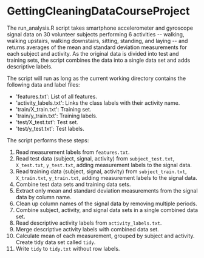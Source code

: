 # GettingCleaningDataCourseProject

The run_analysis.R script takes smartphone accelerometer and gyroscope signal data on 30 volunteer subjects performing 6 activities -- walking, walking upstairs, walking downstairs, sitting, standing, and laying -- and returns averages of the mean and standard deviation measurements for each subject and activity.  As the original data is divided into test and training sets, the script combines the data into a single data set and adds descriptive labels.

The script will run as long as the current working directory contains the following data and label files:
* 'features.txt': List of all features.
* 'activity_labels.txt': Links the class labels with their activity name.
* 'train/X_train.txt': Training set.
* 'train/y_train.txt': Training labels.
* 'test/X_test.txt': Test set.
* 'test/y_test.txt': Test labels.

The script performs these steps:
1. Read measurement labels from `features.txt`.
2. Read test data (subject, signal, activity) from `subject_test.txt`, `X_test.txt`, `y_test.txt`, adding measurement labels to the signal data.
3. Read training data (subject, signal, activity) from `subject_train.txt`, `X_train.txt`, `y_train.txt`, adding measurement labels to the signal data.
4. Combine test data sets and training data sets.
5. Extract only mean and standard deviation measurements from the signal data by column name.
6. Clean up column names of the signal data by removing multiple periods.
7. Combine subject, activity, and signal data sets in a single combined data set.
8. Read descriptive activity labels from `activity_labels.txt`.
9. Merge descriptive activity labels with combined data set.
10. Calculate mean of each measurement, grouped by subject and activity.  Create tidy data set called `tidy`.
11. Write `tidy` to `tidy.txt` without row labels.
